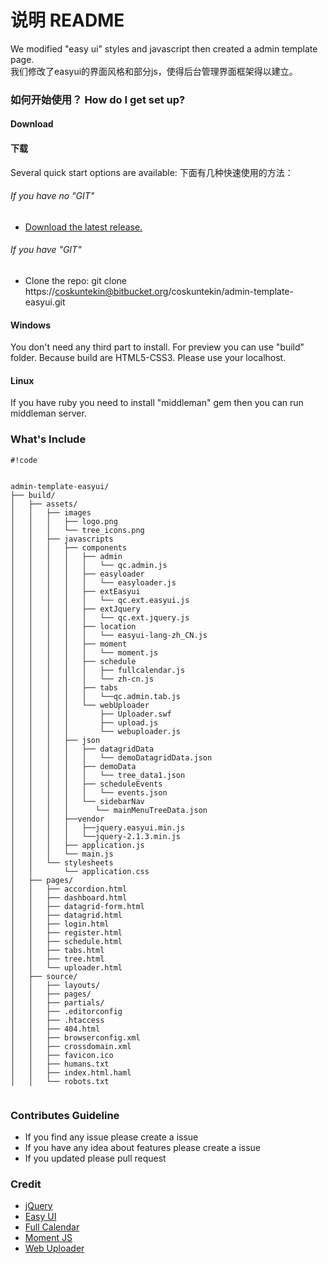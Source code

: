 # 说明 README #

We modified "easy ui" styles and javascript then created a admin template page.  
我们修改了easyui的界面风格和部分js，使得后台管理界面框架得以建立。

### 如何开始使用？ How do I get set up? ###

#### Download
#### 下载

Several quick start options are available:
下面有几种快速使用的方法：

###### If you have no "GIT"
* [Download the latest release.](https://bitbucket.org/coskuntekin/admin-template-easyui/get/0.1.0.zip)

###### If you have "GIT"
* Clone the repo: git clone https://coskuntekin@bitbucket.org/coskuntekin/admin-template-easyui.git

#### Windows 

You don't need any third part to install. For preview you can use "build" folder. Because build are HTML5-CSS3. Please use your localhost.

#### Linux

If you have ruby you need to install "middleman" gem then you can run middleman server.

### What's Include ###

```
#!code


admin-template-easyui/
├── build/
│   ├── assets/
│   │   ├── images
│   │   │   ├── logo.png
│   │   │   └── tree_icons.png
│   │   ├── javascripts
│   │   │   ├── components
│   │   │   │   ├── admin
│   │   │   │   │   └── qc.admin.js
│   │   │   │   ├── easyloader
│   │   │   │   │   └── easyloader.js
│   │   │   │   ├── extEasyui
│   │   │   │   │   └── qc.ext.easyui.js
│   │   │   │   ├── extJquery
│   │   │   │   │   └── qc.ext.jquery.js
│   │   │   │   ├── location
│   │   │   │   │   └── easyui-lang-zh_CN.js
│   │   │   │   ├── moment
│   │   │   │   │   └── moment.js
│   │   │   │   ├── schedule
│   │   │   │   │   ├── fullcalendar.js
│   │   │   │   │   └── zh-cn.js
│   │   │   │   ├── tabs
│   │   │   │   │   └──qc.admin.tab.js
│   │   │   │   └── webUploader
│   │   │   │       ├── Uploader.swf
│   │   │   │       ├── upload.js
│   │   │   │       └── webuploader.js
│   │   │   ├── json
│   │   │   │   ├── datagridData
│   │   │   │   │   └── demoDatagridData.json
│   │   │   │   ├── demoData
│   │   │   │   │   └── tree_data1.json
│   │   │   │   ├── scheduleEvents
│   │   │   │   │   └── events.json
│   │   │   │   └── sidebarNav
│   │   │   │      └── mainMenuTreeData.json
│   │   │   ├──vendor
│   │   │   │   ├──jquery.easyui.min.js
│   │   │   │   └──jquery-2.1.3.min.js
│   │   │   ├── application.js
│   │   │   └── main.js
│   │   └── stylesheets
│   │       └── application.css
│   ├── pages/
│   │   ├── accordion.html
│   │   ├── dashboard.html
│   │   ├── datagrid-form.html
│   │   ├── datagrid.html
│   │   ├── login.html
│   │   ├── register.html
│   │   ├── schedule.html
│   │   ├── tabs.html
│   │   ├── tree.html
│   │   └── uploader.html
│   ├── source/
│   │   ├── layouts/
│   │   ├── pages/
│   │   ├── partials/
│   │   ├── .editorconfig
│   │   ├── .htaccess
│   │   ├── 404.html
│   │   ├── browserconfig.xml
│   │   ├── crossdomain.xml
│   │   ├── favicon.ico
│   │   ├── humans.txt
│   │   ├── index.html.haml
│   │   └── robots.txt


```

### Contributes Guideline ###

* If you find any issue please create a issue
* If you have any idea about features please create a issue
* If you updated please pull request

### Credit

* [jQuery](https://jquery.com/)
* [Easy UI](http://www.jeasyui.com/)
* [Full Calendar](http://fullcalendar.io/)
* [Moment JS](http://momentjs.com/)
* [Web Uploader](http://fex.baidu.com/webuploader/)